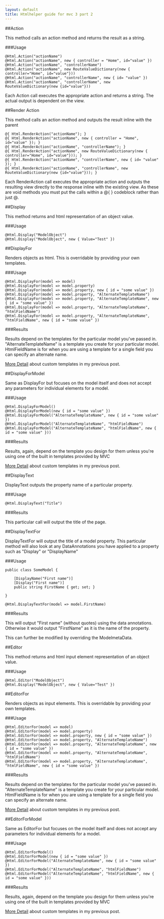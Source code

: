 ```yaml
---
layout: default
title: Htmlhelper guide for mvc 3 part 2
---
```


##Action

This method calls an action method and returns the result as a string. 

###Usage

<pre><code>@Html.Action("actionName")
@Html.Action("actionName", new { controller = "Home", id="value" })
@Html.Action("actionName", "controllerName")
@Html.Action("actionName", new RouteValueDictionary(new { controller="Home", id="value"}))
@Html.Action("actionName", "controllerName", new { id= "value" })
@Html.Action("actionName", "controllerName", new RouteValueDictionary(new {id="value"}))
</code></pre>

Each Action call executes the appropriate action and returns a string. The actual output is dependent on the view.

##Render Action

This method calls an action method and outputs the result inline with the parent

<pre><code>@{ Html.RenderAction("actionName"); }
@{ Html.RenderAction("actionName", new { controller = "Home", id="value" }); }
@{ Html.RenderAction("actionName", "controllerName"); }
@{ Html.RenderAction("actionName", new RouteValueDictionary(new { controller="Home", id="value"})); }
@{ Html.RenderAction("actionName", "controllerName", new { id= "value" }); }
@{ Html.RenderAction("actionName", "controllerName", new RouteValueDictionary(new {id="value"})); }
</code></pre>

Each RenderAction call executes the appropriate action and outputs the resulting view directly to the response inline with the existing view. As these are void methods you must put the calls within a @{ } codeblock rather than just @.

##Display

This method returns and html representation of an object value.

###Usage

<pre><code>@Html.Display("ModelObject")
@Html.Display("ModelObject", new { Value="Test" })
</code></pre>

##DisplayFor

Renders objects as html. This is overridable by providing your own templates.

###Usage

<pre><code>@Html.DisplayFor(model => model)
@Html.DisplayFor(model => model.property)
@Html.DisplayFor(model => model.property, new { id = "some value" })
@Html.DisplayFor(model => model.property, "AlternateTemplateName")
@Html.DisplayFor(model => model.property, "AlternateTemplateName", new { id = "some value" })
@Html.DisplayFor(model => model.property, "AlternateTemplateName", "htmlFieldName")
@Html.DisplayFor(model => model.property, "AlternateTemplateName", "htmlFieldName", new { id = "some value" })
</code></pre>

###Results

Results depend on the templates for the particular model you've passed in. "AlternateTemplateName" is a template you create for your particular model. HtmlFieldName is for when you are using a template for a single field you can specify an alternate name.

<a href='http://buildstarted.com/2010/09/10/overriding-displayfor-and-editorfor-to-create-custom-outputs-for-mvc/'>More Detail</a> about custom templates in my previous post.

##DisplayForModel

Same as DisplayFor but focuses on the model itself and does not accept any parameters for individual elements for a model.

###Usage

<pre><code>@Html.DisplayForModel()
@Html.DisplayForModel(new { id = "some value" })
@Html.DisplayForModel("AlternateTemplateName", new { id = "some value" })
@Html.DisplayForModel("AlternateTemplateName", "htmlFieldName")
@Html.DisplayForModel("AlternateTemplateName", "htmlFieldName", new { id = "some value" }))
</code></pre>

###Results

Results, again, depend on the template you design for them unless you're using one of the built in templates provided by MVC

<a href='http://buildstarted.com/2010/09/10/overriding-displayfor-and-editorfor-to-create-custom-outputs-for-mvc/'>More Detail</a> about custom templates in my previous post.

##DisplayText

DisplayText outputs the property name of a particular property.

###Usage

<pre><code>@Html.DisplayText("Title")
</code></pre>

###Results

This particular call will output the title of the page.

##DisplayTextFor

DisplayTextFor will output the title of a model property. This particular method will also look at any DataAnnotations you have applied to a property such as "Display" or "DisplayName"

###Usage

<pre><code>public class SomeModel {

    [DisplayName("First name")]
    [Display("First name")]
    public string FirstName { get; set; }

}

@Html.DisplayTextFor(model => model.FirstName)
</code></pre>

###Results

This will output "First name" (without quotes) using the data annotations. Otherwise it would output "FirstName" as it is the name of the property.

This can further be modified by overriding the ModelmetaData.

##Editor

This method returns and html input element representation of an object value.

###Usage

<pre><code>@Html.Editor("ModelObject")
@Html.Display("ModelObject", new { Value="Test" })
</code></pre>

##EditorFor

Renders objects as input elements. This is overridable by providing your own templates.

###Usage

<pre><code>@Html.EditorFor(model => model)
@Html.EditorFor(model => model.property)
@Html.EditorFor(model => model.property, new { id = "some value" })
@Html.EditorFor(model => model.property, "AlternateTemplateName")
@Html.EditorFor(model => model.property, "AlternateTemplateName", new { id = "some value" })
@Html.EditorFor(model => model.property, "AlternateTemplateName", "htmlFieldName")
@Html.EditorFor(model => model.property, "AlternateTemplateName", "htmlFieldName", new { id = "some value" })
</code></pre>

###Results

Results depend on the templates for the particular model you've passed in. "AlternateTemplateName" is a template you create for your particular model. HtmlFieldName is for when you are using a template for a single field you can specify an alternate name.

<a href='http://buildstarted.com/2010/09/10/overriding-displayfor-and-editorfor-to-create-custom-outputs-for-mvc/'>More Detail</a> about custom templates in my previous post.

##EditorForModel

Same as EditorFor but focuses on the model itself and does not accept any parameters for individual elements for a model.

###Usage

<pre><code>@Html.EditorForModel()
@Html.EditorForModel(new { id = "some value" })
@Html.EditorForModel("AlternateTemplateName", new { id = "some value" })
@Html.EditorForModel("AlternateTemplateName", "htmlFieldName")
@Html.EditorForModel("AlternateTemplateName", "htmlFieldName", new { id = "some value" }))
</code></pre>

###Results

Results, again, depend on the template you design for them unless you're using one of the built in templates provided by MVC

<a href='http://buildstarted.com/2010/09/10/overriding-displayfor-and-editorfor-to-create-custom-outputs-for-mvc/'>More Detail</a> about custom templates in my previous post.